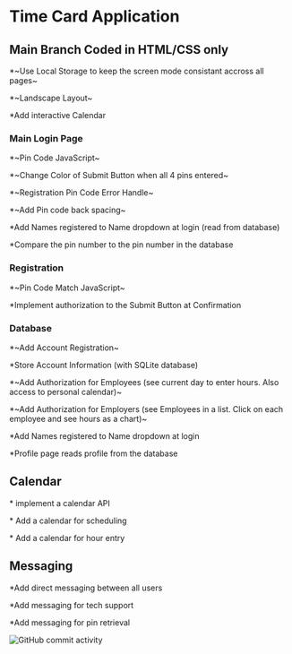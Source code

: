 # Time Card Application

## Main Branch Coded in HTML/CSS only

\*~Use Local Storage to keep the screen mode consistant accross all pages~

\*~Landscape Layout~

\*Add interactive Calendar

### Main Login Page

\*~Pin Code JavaScript~

\*~Change Color of Submit Button when all 4 pins entered~

\*~Registration Pin Code Error Handle~

\*~Add Pin code back spacing~

\*Add Names registered to Name dropdown at login (read from database)

\*Compare the pin number to the pin number in the database

### Registration

\*~Pin Code Match JavaScript~

\*Implement authorization to the Submit Button at Confirmation

### Database

\*~Add Account Registration~

\*Store Account Information (with SQLite database)

\*~Add Authorization for Employees (see current day to enter hours. Also access to personal calendar)~

\*~Add Authorization for Employers (see Employees in a list. Click on each employee and see hours as a chart)~

\*Add Names registered to Name dropdown at login

\*Profile page reads profile from the database

## Calendar

\* implement a calendar API

\* Add a calendar for scheduling

\* Add a calendar for hour entry

## Messaging

\*Add direct messaging between all users

\*Add messaging for tech support

\*Add messaging for pin retrieval

![GitHub commit activity](https://img.shields.io/github/commit-activity/t/courthub74/hazel_park_time_card?style=flat&logo=GitHub)
